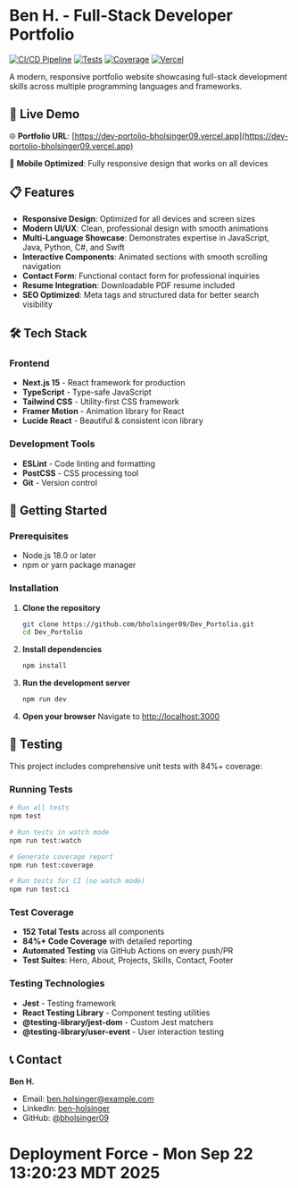 # Ben H. - Full-Stack Developer Portfolio

[![CI/CD Pipeline](https://github.com/bholsinger09/Dev_Portolio/actions/workflows/ci.yml/badge.svg)](https://github.com/bholsinger09/Dev_Portolio/actions/workflows/ci.yml)
[![Tests](https://img.shields.io/badge/tests-152%20passing-brightgreen.svg)](https://github.com/bholsinger09/Dev_Portolio/actions)
[![Coverage](https://img.shields.io/badge/coverage-84%25-green.svg)](https://github.com/bholsinger09/Dev_Portolio/actions)
[![Vercel](https://img.shields.io/badge/deployment-success-brightgreen.svg)](https://dev-portolio-git-main-ben-holsingers-projects.vercel.app)

A modern, responsive portfolio website showcasing full-stack development skills across multiple programming languages and frameworks.

## 🚀 Live Demo

🌐 **Portfolio URL**: [https://dev-portolio-bholsinger09.vercel.app](https://dev-portolio-bholsinger09.vercel.app)

📱 **Mobile Optimized**: Fully responsive design that works on all devices

## 📋 Features

- **Responsive Design**: Optimized for all devices and screen sizes
- **Modern UI/UX**: Clean, professional design with smooth animations
- **Multi-Language Showcase**: Demonstrates expertise in JavaScript, Java, Python, C#, and Swift
- **Interactive Components**: Animated sections with smooth scrolling navigation
- **Contact Form**: Functional contact form for professional inquiries
- **Resume Integration**: Downloadable PDF resume included
- **SEO Optimized**: Meta tags and structured data for better search visibility

## 🛠️ Tech Stack

### Frontend
- **Next.js 15** - React framework for production
- **TypeScript** - Type-safe JavaScript
- **Tailwind CSS** - Utility-first CSS framework
- **Framer Motion** - Animation library for React
- **Lucide React** - Beautiful & consistent icon library

### Development Tools
- **ESLint** - Code linting and formatting
- **PostCSS** - CSS processing tool
- **Git** - Version control

## 🚀 Getting Started

### Prerequisites
- Node.js 18.0 or later
- npm or yarn package manager

### Installation

1. **Clone the repository**
   ```bash
   git clone https://github.com/bholsinger09/Dev_Portolio.git
   cd Dev_Portolio
   ```

2. **Install dependencies**
   ```bash
   npm install
   ```

3. **Run the development server**
   ```bash
   npm run dev
   ```

4. **Open your browser**
   Navigate to [http://localhost:3000](http://localhost:3000)

## 🧪 Testing

This project includes comprehensive unit tests with 84%+ coverage:

### Running Tests
```bash
# Run all tests
npm test

# Run tests in watch mode
npm run test:watch

# Generate coverage report
npm run test:coverage

# Run tests for CI (no watch mode)
npm run test:ci
```

### Test Coverage
- **152 Total Tests** across all components
- **84%+ Code Coverage** with detailed reporting
- **Automated Testing** via GitHub Actions on every push/PR
- **Test Suites**: Hero, About, Projects, Skills, Contact, Footer

### Testing Technologies
- **Jest** - Testing framework
- **React Testing Library** - Component testing utilities
- **@testing-library/jest-dom** - Custom Jest matchers
- **@testing-library/user-event** - User interaction testing

## 📞 Contact

**Ben H.**
- Email: ben.holsinger@example.com
- LinkedIn: [ben-holsinger](https://linkedin.com/in/ben-holsinger)
- GitHub: [@bholsinger09](https://github.com/bholsinger09)
# Deployment Force - Mon Sep 22 13:20:23 MDT 2025
